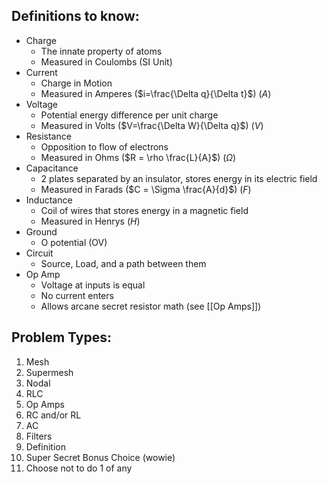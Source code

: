 ## Definitions to know:
- Charge
	- The innate property of atoms
	- Measured in Coulombs (SI Unit)
- Current
	- Charge in Motion
	- Measured in Amperes ($i=\frac{\Delta q}{\Delta t}$) ($A$)
- Voltage
	- Potential energy difference per unit charge
	- Measured in Volts ($V=\frac{\Delta W}{\Delta q}$) ($V$)
- Resistance
	- Opposition to flow of electrons
	- Measured in Ohms ($R = \rho \frac{L}{A}$) ($\Omega$)
- Capacitance
	- 2 plates separated by an insulator, stores energy in its electric field
	- Measured in Farads ($C = \Sigma \frac{A}{d}$) ($F$)
- Inductance
	- Coil of wires that stores energy in a magnetic field
	- Measured in Henrys ($H$)
- Ground
	- O potential (OV)
- Circuit
	- Source, Load, and a path between them
- Op Amp
	- Voltage at inputs is equal
	- No current enters
	- Allows arcane secret resistor math (see [[Op Amps]])
## Problem Types:
1. Mesh
2. Supermesh
3. Nodal
4. RLC
5. Op Amps
6. RC and/or RL
7. AC
8. Filters
9. Definition
10. Super Secret Bonus Choice (wowie)
11. Choose not to do 1 of any